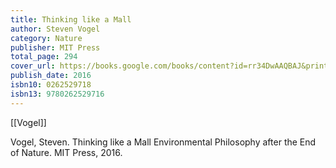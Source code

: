 ```yaml
---
title: Thinking like a Mall
author: Steven Vogel
category: Nature
publisher: MIT Press
total_page: 294
cover_url: https://books.google.com/books/content?id=rr34DwAAQBAJ&printsec=frontcover&img=1&zoom=1&edge=curl&source=gbs_api
publish_date: 2016
isbn10: 0262529718
isbn13: 9780262529716
---
```


[[Vogel]]


Vogel, Steven. Thinking like a Mall Environmental Philosophy after the End of Nature. MIT Press, 2016.